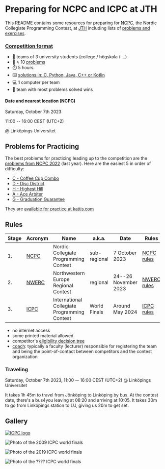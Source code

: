 Preparing for NCPC and ICPC at JTH
==================================

This README contains some resources
for preparing for [NCPC], the Nordic Collegiate Programming Contest, at [JTH]
including lists of [problems and exercises](#problems-for-practicing).


### [Competition format]

* 👥 teams of 3 university students (college / högskola / ...)
* 🚩 ≈ 10 [problems]
* ⏱️ 5 hours
* ⌨️ [solutions in: C, Python, Java, C++ or Kotlin](https://docs.icpc.global/worldfinals-programming-environment/)
* 💻 1 computer per team
* 🎈 team with most problems solved wins


#### Date and nearest location (NCPC)

Saturday, October 7th 2023

11:00 -- 16:00 CEST (UTC+2)

@ Linköpings Universitet


## Problems for Practicing

The best problems for practicing leading up to the competition
are the
[problems from NCPC 2022](https://ncpc22.kattis.com/contests/ncpc22/problems)
(last year).
Here are the easiest 5 in order of difficulty:

- [C -     Coffee Cup Combo](https://ncpc22.kattis.com/contests/ncpc22/problems/coffeecupcombo)
- [D -        Disc District](https://ncpc22.kattis.com/contests/ncpc22/problems/discdistrict)
- [H -         Highest Hill](https://ncpc22.kattis.com/contests/ncpc22/problems/highesthill)
- [A -          Ace Arbiter](https://ncpc22.kattis.com/contests/ncpc22/problems/acearbiter)
- [G - Graduation Guarantee](https://ncpc22.kattis.com/contests/ncpc22/problems/graduationguarantee)

They are [available for practice at kattis.com](https://ncpc22.kattis.com/contests/ncpc22/problems)


## Rules

| Stage | Acronym | Name                                         | a.k.a.       | Date                 | Rules         |
| ----- | ------- | -------------------------------------------- | ------------ | -------------------- | ------------- |
| 1.    | [NCPC]  | Nordic Collegiate Programming Contest        | sub-regional |       7 October 2023 | [NCPC rules]  |
| 2.    | [NWERC] | Northwestern Europe Regional Contest         | regional     | 24--26 November 2023 | [NWERC rules] |
| 3.    | [ICPC]  | International Collegiate Programming Contest | World Finals |      Around May 2024 | [ICPC rules]  |

* no internet access
* some printed material allowed
* competitor's [eligibility decision tree](https://drive.google.com/file/d/1Gt0gh7e9ubSZOr1ZpZ3liU1g0__fPzg1/view)
* [coach]: typically a faculty (lecturer)
           responsible for registering the team and being the
           point-of-contact between competitors and the contest organization


### Traveling

Saturday, October 7th 2023, 11:00 -- 16:00 CEST (UTC+2) @ Linköpings Universitet

It takes 1h 45m to travel from Jönköping to Linköping by bus.
At the contest date,
there's a bus4you leaving at 08:20 and arriving at 10:05.
It takes 30m to go from Linköpings station to LU,
giving us 20m to get set.


## Gallery

[![ICPC logo](https://upload.wikimedia.org/wikipedia/en/1/1d/ICPC_International_Collegiate_Programming_Contest_logo%2C_Aug_2018.png)](https://icpc.global)

![Photo of the 2009 ICPC world finals](https://live.staticflickr.com/1526/26113291873_9208648a69_b.jpg)

![Photo of the 2019 ICPC world finals](https://live.staticflickr.com/7884/32596056617_5dc85ee500_b.jpg)

![Photo of the ???? ICPC world finals](https://miro.medium.com/v2/resize:fit:720/format:webp/1*mWjv-mIg4gGw7vhj-uCyRw.jpeg)


[NCPC]: https://nordic.icpc.io/
[NWERC]: https://nwerc.eu/
[ICPC]: https://icpc.global/
[JTH]: https://ju.se/om-oss/tekniska-hogskolan.html

[problems]: https://2022.nwerc.eu/main/problem-set.pdf

[regional rules]: https://icpc.global/regionals/rules
[NCPC rules]:     https://nordic.icpc.io/ncpc2023/compete#rules
[NWERC rules]:    https://nwerc.eu/rules/
[ICPC rules]:     https://icpc.global/worldfinals/rules
[coach]:          https://icpc.global/regionals/rules

[Competition format]: https://live.staticflickr.com/1526/26113291873_9208648a69_b.jpg
